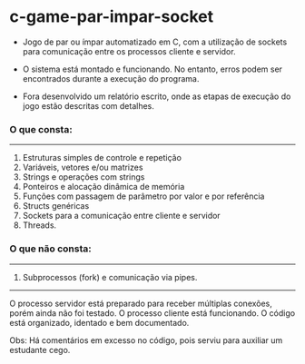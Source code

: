 c-game-par-impar-socket
==================
- Jogo de par ou ímpar automatizado em C, com a utilização de sockets para comunicação entre os processos cliente e servidor.

- O sistema está montado e funcionando. No entanto, erros podem ser encontrados durante a execução do programa.
- Fora desenvolvido um relatório escrito, onde as etapas de execução do jogo estão descritas com detalhes.

### O que consta:
------------
1. Estruturas simples de controle e repetição
2. Variáveis, vetores e/ou matrizes
3. Strings e operações com strings
4. Ponteiros e alocação dinâmica de memória
5. Funções com passagem de parâmetro por valor e por referência
6. Structs genéricas
7. Sockets para a comunicação entre cliente e servidor
8. Threads.

### O que não consta:
------------
1. Subprocessos (fork) e comunicação via pipes.

------------

O processo servidor está preparado para receber múltiplas conexões, porém ainda não foi testado.
O processo cliente está funcionando.
O código está organizado, identado e bem documentado.

Obs: Há comentários em excesso no código, pois serviu para auxiliar um estudante cego.
